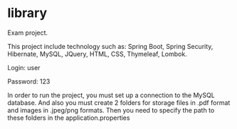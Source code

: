 # library
Exam project.

This project include technology such as: Spring Boot, Spring Security, Hibernate, MySQL, JQuery, HTML, CSS, Thymeleaf, Lombok.

Login: user

Password: 123

In order to run the project, you must set up a connection to the MySQL database. 
And also you must create 2 folders for storage files in .pdf format and images in .jpeg/png formats.
Then you need to specify the path to these folders in the application.properties






